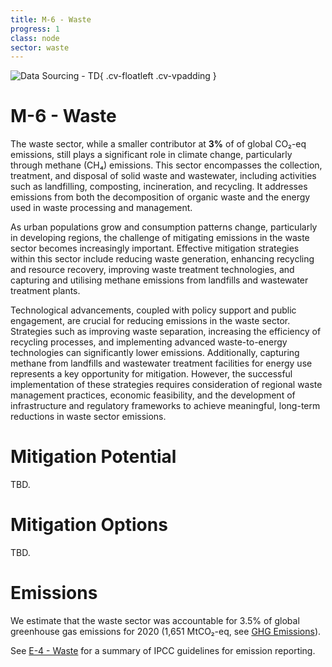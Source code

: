 ```yaml
---
title: M-6 - Waste
progress: 1
class: node
sector: waste
---
```


![Data Sourcing - TD](/images/icon_mitigation_compendium.svg){ .cv-floatleft .cv-vpadding } 
<h1 class="cv-h2">M-6 - Waste</h1>


The waste sector, while a smaller contributor at **3%** of of global CO₂-eq emissions, still plays a significant role in climate change, particularly through methane (CH₄) emissions. This sector encompasses the collection, treatment, and disposal of solid waste and wastewater, including activities such as landfilling, composting, incineration, and recycling. It addresses emissions from both the decomposition of organic waste and the energy used in waste processing and management.

As urban populations grow and consumption patterns change, particularly in developing regions, the challenge of mitigating emissions in the waste sector becomes increasingly important. Effective mitigation strategies within this sector include reducing waste generation, enhancing recycling and resource recovery, improving waste treatment technologies, and capturing and utilising methane emissions from landfills and wastewater treatment plants.

Technological advancements, coupled with policy support and public engagement, are crucial for reducing emissions in the waste sector. Strategies such as improving waste separation, increasing the efficiency of recycling processes, and implementing advanced waste-to-energy technologies can significantly lower emissions. Additionally, capturing methane from landfills and wastewater treatment facilities for energy use represents a key opportunity for mitigation. However, the successful implementation of these strategies requires consideration of regional waste management practices, economic feasibility, and the development of infrastructure and regulatory frameworks to achieve meaningful, long-term reductions in waste sector emissions.




# Mitigation Potential
TBD.


# Mitigation Options

TBD.

<!--- 
TODO:

Chapter 12, Cross-sectoral Perspectives, the Sixth Assessment Report ipccar6wg3ClimateChange20222022 provides an integrated analysis of mitigation options across different sectors. This chapter emphasises the interconnections and synergies between sectors, highlighting how coordinated strategies can enhance the effectiveness of climate change mitigation efforts.

Key Points:

- **Holistic Approach**: The chapter underscores the importance of a comprehensive approach, considering the cumulative impacts of sector-specific actions.
- **Synergies and Trade-offs**: It identifies potential synergies and trade-offs between mitigation actions in various sectors, such as energy, transport, agriculture, and industry.
- **Systemic Transformation**: Emphasis is placed on the need for systemic transformation to achieve deep decarbonisation and sustainable development goals.
- **Policy Integration**: The chapter advocates for integrated policies that align sectoral actions with broader climate objectives, promoting coherence and efficiency.
- **Innovation and Technology**: It discusses the role of technological innovation and cross-sectoral cooperation in driving effective mitigation strategies.

This chapter is pivotal for understanding how integrated, cross-sectoral strategies can contribute to more robust and resilient climate action plans.


TODO:


- Waste
	- Reduction of CH4 emissions from solid waste
	- Reduction of CH4 emissions from wastewater
	- 
- Carbon Dioxide Removal
	- Direct air carbon capture and storage (DACCS, Section 12.3.1.1)
	- Enhanced weathering (Section 12.3.1.2)
	- Ocean-based methods (Section 12.3.1.3)
	- Blue carbon management (Section 12.3.1.3)
- Food Systems
	- Food from agriculture, aquaculture and fisheries (Chapter 7.4 and Section 12.4.3)
		- Dietary shift, in particular increased share of plant-based protein sources
		- Digital agriculture
		- Gene technology
		- Sustainable intensification, Land-use optimisation
		- Agroecology
	- Controlled-environment agriculture (Section 12.4.3.1)
		- Soilless agriculture
	- Emerging food production technologies (Section 12.4.3.2)
		- Insects
		- Algae and bivalves
		- Plant-based alternatives to animal-based food products
		- Cellular agriculture (including cultured meat, microbial protein)
	- Food processing and packaging  (Section 12.4.3.3)
		- Valorisation of by-products, food loss and waste logistics and management
		- Food conservation
		- Smart packaging and other technologies
		- Energy efficiency
	- Storage and distribution  (Section 12.4.3.4) 
		- Improved logistics
		- Specific measures to reduce food waste in retail and food catering
		- Alternative fuels / transport modes
		- Energy efficiency
		- Replacing refrigerants

--->





# Emissions
We estimate that the waste sector was accountable for 3.5% of global greenhouse gas emissions for 2020 (1,651 MtCO₂-eq, see [GHG Emissions](/5-resources/4-reference/3-ghg-emissions.md)).

See [E-4 - Waste](/2-ipcc-mitigation-options/ipcc-2019-emissions/4-waste/index.md) for a summary of IPCC guidelines for emission reporting.  







